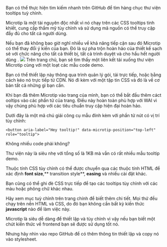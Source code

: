 Bạn có thể thực hiện tìm kiếm nhanh trên GitHub để tìm hàng chục thư viện  tooltips  tuỳ chỉnh.

Microtip là một tài nguyên độc nhất vì nó chạy trên các CSS tooltips  tinh khiết, cung cấp thẩm mỹ tùy chỉnh và sử dụng mã nguồn có thể truy cập đầy đủ cho tất cả người dùng.

Nếu bạn đã không bao giờ nghĩ nhiều về khả năng tiếp cận sau đó Microtip có thể thay đổi ý kiến của bạn. Đó là sự pha trộn hoàn hảo của thiết kế sạch sẽ với chức năng cho tất cả thiết bị, tất cả trình duyệt và cho hầu hết người dùng .
![](https://images.viblo.asia/585fe883-0829-4c68-b384-7f1cc7db2419.gif)
Trên trang chủ, bạn sẽ tìm thấy một liên kết tải xuống thư viện Microtip cùng với một loạt các mẫu code demo.

Bạn có thể thiết lập này thông qua trình quản lý gói, tải trực tiếp, hoặc bằng cách kéo nó trực tiếp từ CDN. Nó đi kèm với một tập tin CSS và đó là về cơ bản tất cả những gì bạn cần.

Khi bạn đã thêm Microtip vào trang của mình, bạn có thể bắt đầu thêm cáct ooltips vào các phần tử của trang. Điều này  hoàn toàn phù hợp với WAI vì vậy chúng phù hợp với các tiêu chuẩn truy cập hiện đại hoàn hảo.

Dưới đây là một mã chú giải công cụ mẫu đính kèm với phần tử nút có vị trí tùy chỉnh:
```
<button aria-label="Hey tooltip!" data-microtip-position="top-left" role="tooltip">
```
Không nhiều code  phải không?

Thư viện này là siêu nhẹ với tổng số là 1KB mà vẫn có rất nhiều mẫu tooltip demo.

Thuộc tính CSS tùy chỉnh có thể được chuyển qua các thuộc tính HTML để xác định **font size**,** transition style**, **easing** và nhiều cài đặt khác.

Bạn cũng có thể ghi đè CSS trực tiếp để tạo các tooltips tùy chỉnh  với các màu hoặc phông chữ khác nhau.

Hãy xem mục tuỳ chỉnh trên trang chính để biết thêm chi tiết. Mọi thứ đều chạy trên nền HTML và CSS, do đó bạn không cần bất kỳ kiến thức **javascript** nào để làm việc này.

Microtip là siêu dễ dàng để thiết lập và tùy chỉnh vì vậy nếu bạn biết một chút kiến thức về frontend bạn sẽ được sử dụng tốt nó.

Nhưng hãy nhìn vào repo GitHub để có thêm thông tin thiết lập và copy nó vào stylesheet.